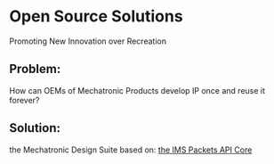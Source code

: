 # Open Source Solutions
Promoting New Innovation over Recreation
## Problem:
How can OEMs of Mechatronic Products develop IP once and reuse it forever?
## Solution:
the Mechatronic Design Suite
based on:
[the IMS Packets API Core](https://inmechasol.com/IMS_Packets_Core/index.html)